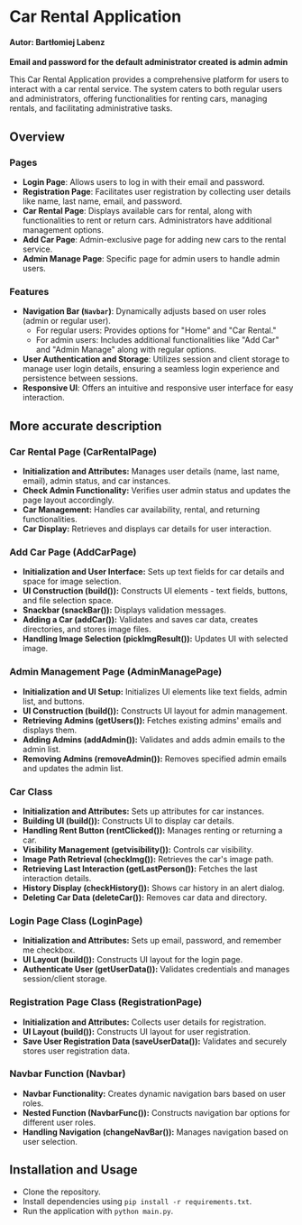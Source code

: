# Car Rental Application
#### Autor: Bartłomiej Labenz

**Email and password for the default administrator created is admin admin**

This Car Rental Application provides a comprehensive platform for users to interact with a car rental service. The system caters to both regular users and administrators, offering functionalities for renting cars, managing rentals, and facilitating administrative tasks.

## Overview

### Pages

- **Login Page**: Allows users to log in with their email and password.
- **Registration Page**: Facilitates user registration by collecting user details like name, last name, email, and password.
- **Car Rental Page**: Displays available cars for rental, along with functionalities to rent or return cars. Administrators have additional management options.
- **Add Car Page**: Admin-exclusive page for adding new cars to the rental service.
- **Admin Manage Page**: Specific page for admin users to handle admin users.

### Features

- **Navigation Bar (`Navbar`)**: Dynamically adjusts based on user roles (admin or regular user).
  - For regular users: Provides options for "Home" and "Car Rental."
  - For admin users: Includes additional functionalities like "Add Car" and "Admin Manage" along with regular options.
- **User Authentication and Storage**: Utilizes session and client storage to manage user login details, ensuring a seamless login experience and persistence between sessions.
- **Responsive UI**: Offers an intuitive and responsive user interface for easy interaction.

## More accurate description

### Car Rental Page (CarRentalPage)

- **Initialization and Attributes:** Manages user details (name, last name, email), admin status, and car instances.
- **Check Admin Functionality:** Verifies user admin status and updates the page layout accordingly.
- **Car Management:** Handles car availability, rental, and returning functionalities.
- **Car Display:** Retrieves and displays car details for user interaction.

### Add Car Page (AddCarPage)

- **Initialization and User Interface:** Sets up text fields for car details and space for image selection.
- **UI Construction (build()):** Constructs UI elements - text fields, buttons, and file selection space.
- **Snackbar (snackBar()):** Displays validation messages.
- **Adding a Car (addCar()):** Validates and saves car data, creates directories, and stores image files.
- **Handling Image Selection (pickImgResult()):** Updates UI with selected image.

### Admin Management Page (AdminManagePage)

- **Initialization and UI Setup:** Initializes UI elements like text fields, admin list, and buttons.
- **UI Construction (build()):** Constructs UI layout for admin management.
- **Retrieving Admins (getUsers()):** Fetches existing admins' emails and displays them.
- **Adding Admins (addAdmin()):** Validates and adds admin emails to the admin list.
- **Removing Admins (removeAdmin()):** Removes specified admin emails and updates the admin list.

### Car Class

- **Initialization and Attributes:** Sets up attributes for car instances.
- **Building UI (build()):** Constructs UI to display car details.
- **Handling Rent Button (rentClicked()):** Manages renting or returning a car.
- **Visibility Management (getvisibility()):** Controls car visibility.
- **Image Path Retrieval (checkImg()):** Retrieves the car's image path.
- **Retrieving Last Interaction (getLastPerson()):** Fetches the last interaction details.
- **History Display (checkHistory()):** Shows car history in an alert dialog.
- **Deleting Car Data (deleteCar()):** Removes car data and directory.

### Login Page Class (LoginPage)

- **Initialization and Attributes:** Sets up email, password, and remember me checkbox.
- **UI Layout (build()):** Constructs UI layout for the login page.
- **Authenticate User (getUserData()):** Validates credentials and manages session/client storage.

### Registration Page Class (RegistrationPage)

- **Initialization and Attributes:** Collects user details for registration.
- **UI Layout (build()):** Constructs UI layout for user registration.
- **Save User Registration Data (saveUserData()):** Validates and securely stores user registration data.

### Navbar Function (Navbar)

- **Navbar Functionality:** Creates dynamic navigation bars based on user roles.
- **Nested Function (NavbarFunc()):** Constructs navigation bar options for different user roles.
- **Handling Navigation (changeNavBar()):** Manages navigation based on user selection.

## Installation and Usage

- Clone the repository.
- Install dependencies using `pip install -r requirements.txt`.
- Run the application with `python main.py`.
